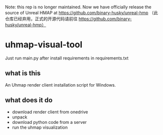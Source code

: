 ﻿
 Note: this rep is no longer maintained. Now we have officially release the source of Unreal HMAP at https://github.com/binary-husky/unreal-hmp
 （此仓库已经弃用，正式的开源代码请前往 https://github.com/binary-husky/unreal-hmp）
 
 # uhmap-visual-tool
Just run main.py after install requirements in requirements.txt

## what is this
An Uhmap render client installation script for Windows.

## what does it do
- download render client from onedrive
- unpack
- download python code from a server
- run the uhmap visualization
